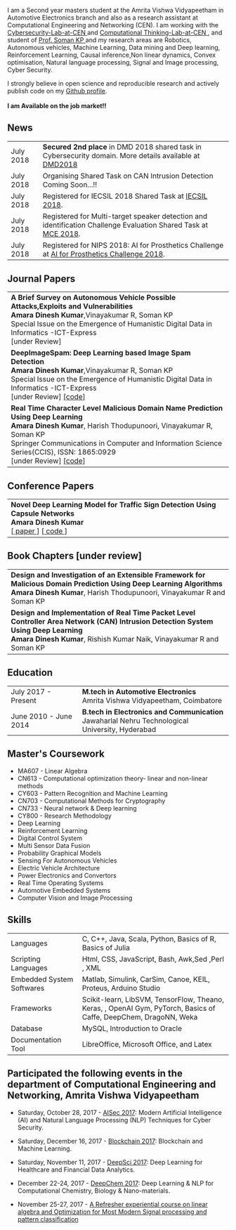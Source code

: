 I am a Second year masters student at the Amrita Vishwa Vidyapeetham in Automotive Electronics branch and also as a research assistant at Computational Engineering and Networking (CEN). I am working with the <a href='https://vinayakumarr.github.io/Cybersecurity-Lab-at-CEN/' target='_blank'> Cybersecurity-Lab-at-CEN </a> and <a href='https://vinayakumarr.github.io/ComputationalThinking-Lab-at-CEN/' target='_blank'> Computational Thinking-Lab-at-CEN </a>, and student of <a href='http://nlp.amrita.edu/somankp/' target='_blank'> Prof. Soman KP </a> and my research areas are Robotics, Autonomous vehicles, Machine Learning, Data mining and Deep learning, Reinforcement Learning, Causal inference,Non linear dynamics, Convex optimisation, Natural language processing, Signal and Image processing, Cyber Security. 

I strongly believe in open science and reproducible research and actively publish code on my [Github profile](https://github.com/dineshresearch/).<br><br>
<b>I am Available on the job market!!</b>

## <i class="fa fa-chevron-right"></i> News
<table class="table table-hover">
<tr>
  <td class='col-md-3'>July 2018</td>
  <td><b>Secured 2nd place</b> in DMD 2018 shared task in Cybersecurity domain. More details available at <a href='http://nlp.amrita.edu/DMD2018/' target='_blank'>DMD2018</a></td>
</tr>

<tr>
  <td class='col-md-3'>July 2018</td>
  <td>Organising Shared Task on CAN Intrusion Detection Coming Soon...!!</td>
</tr>
<tr>
  <td class='col-md-3'>July 2018</td>
  <td>Registered for IECSIL 2018 Shared Task at <a href='https://iecsil.arnekt.com/#!/home' target='_blank'>IECSIL 2018</a>.</td>
</tr>
<tr>
  <td class='col-md-3'>July 2018</td>
  <td>Registered for Multi-target speaker detection and identification Challenge Evaluation Shared Task at <a href='http://mce.csail.mit.edu/' target='_blank'>MCE 2018</a>.</td>
</tr>
<tr>
  <td class='col-md-3'>July 2018</td>
  <td>Registered for NIPS 2018: AI for Prosthetics Challenge at <a href='https://www.crowdai.org/challenges/nips-2018-ai-for-prosthetics-challenge' target='_blank'>AI for Prosthetics Challenge 2018</a>.</td>
</tr>
<tr>
  
  
  
</table>


## <i class="fa fa-chevron-right"></i> Journal Papers 

<table class="table table-hover">

<tr>
<td>
    <strong>A Brief Survey on Autonomous Vehicle Possible Attacks,Exploits and Vulnerabilities</strong><br> 
<strong>Amara Dinesh Kumar</strong>,Vinayakumar R, Soman KP<br>
Special Issue on the Emergence of Humanistic Digital Data in Informatics -ICT-Express<br>
[under Review] </a><br>
</td>
</tr>

<tr>
<td>
    <strong>DeepImageSpam: Deep Learning based Image Spam Detection</strong><br> 
<strong>Amara Dinesh Kumar</strong>,Vinayakumar R, Soman KP<br>
Special Issue on the Emergence of Humanistic Digital Data in Informatics -ICT-Express<br>
[under Review] <a href='https://github.com/dineshresearch/DeepImageSpam' target='_blank'> [code] </a><br>
</td>
</tr>

<tr>
<td>
    <strong>Real Time Character Level Malicious Domain Name Prediction Using Deep Learning</strong><br> 
<strong>Amara Dinesh Kumar</strong>, Harish Thodupunoori, Vinayakumar R, Soman KP<br>
Springer Communications in Computer and Information Science Series(CCIS), ISSN: 1865:0929<br>
[under Review] <a href='https://github.com/dineshresearch/Real-Time-Character-Level-Malicious-DomainName-Prediction-Using-Deep-Learning' target='_blank'> [code] </a><br>
</td>
</tr>

</table>



## <i class="fa fa-chevron-right"></i> Conference Papers 

<table class="table table-hover">

<tr>
<td>
<strong>Novel Deep Learning Model for Traffic Sign Detection Using Capsule Networks</strong><br>
<strong>Amara Dinesh Kumar</strong><br>
[<a href='https://arxiv.org/abs/1805.04424' target='_blank'> paper </a>] [<a href='https://github.com/dineshresearch/Novel-Deep-Learning-Model-for-Traffic-Sign-Detection-Using-Capsule-Networks' target='_blank'> code </a>]<br>
</td>
</tr>


</table>

## <i class="fa fa-chevron-right"></i> Book Chapters [under review]

<table class="table table-hover">

<tr>
<td>
    <strong>Design and Investigation of an Extensible Framework for Malicious Domain Prediction Using Deep Learning Algorithms</strong><br> 
<strong>Amara Dinesh Kumar</strong>, Harish Thodupunoori, Vinayakumar R and Soman KP<br>
</td>
</tr>

<tr>
<td>
    <strong>Design and Implementation of Real Time Packet Level Controller Area Network (CAN) Intrusion Detection System Using Deep Learning</strong><br> 
<strong>Amara Dinesh Kumar</strong>, Rishish Kumar Naik, Vinayakumar R and Soman KP<br>
</td>
</tr>

</table>

## <i class="fa fa-chevron-right"></i> Education

<table class="table table-hover">
  <tr>
    <td class="col-md-3">July 2017 - Present</td>
    <td>
        <strong>M.tech in Automotive Electronics</strong>
        <br>
      Amrita Vishwa Vidyapeetham, Coimbatore
    </td>
  </tr>
  <tr>
    <td class="col-md-3">June 2010 - June 2014</td>
    <td>
        <strong>B.tech in Electronics and Communication</strong>
        <br>
      Jawaharlal Nehru Technological University, Hyderabad
    </td>
  </tr>
  <tr>
</table>


## <i class="fa fa-chevron-right"></i> Master's Coursework
+ MA607 - Linear Algebra
+ CN613 - Computational optimization theory- linear and non-linear methods
+ CY603 - Pattern Recognition and Machine Learning
+ CN703 - Computational Methods for Cryptography
+ CN733 - Neural network & Deep learning
+ CY800 - Research Methodology
+ Deep Learning
+ Reinforcement Learning
+ Digital Control System 
+ Multi Sensor Data Fusion
+ Probability Graphical Models
+ Sensing For Autonomous Vehicles 
+ Electric Vehicle Architecture 
+ Power Electronics and Convertors
+ Real Time Operating Systems
+ Automotive Embedded Systems
+ Computer Vision and Image Processing

## <i class="fa fa-chevron-right"></i> Skills
<table class="table table-hover">
<tr>
  <td class='col-md-2'>Languages</td>
  <td markdown="1">
C, C++, Java, Scala, Python, Basics of R, Basics of Julia
  </td>
</tr>
<tr>
  <td class='col-md-2'>Scripting Languages</td>
  <td markdown="1">
Html, CSS, JavaScript, Bash, Awk,Sed ,Perl , XML 
  </td>
</tr>
<tr>
    <td class='col-md-2'>Embedded System Softwares</td>
  <td markdown="1">
Matlab, Simulink, CarSim, Canoe, KEIL, Proteus, Arduino Studio
  </td>
</tr>
<tr>
 
  <td class='col-md-2'>Frameworks</td>
  <td markdown="1">
 Scikit-learn, LibSVM, TensorFlow, Theano, Keras, , OpenAI Gym, PyTorch, Basics of Caffe, DeepChem, DragoNN, Weka 
  </td>
</tr>
<tr>
  <td class='col-md-2'>Database</td>
  <td markdown="1">
MySQL, Introduction to Oracle
  </td>
</tr>
<tr>
  <td class='col-md-2'>Documentation Tool</td>
  <td markdown="1">
LibreOffice, Microsoft Office, and Latex
  </td>
</tr>
</table>

## <i class="fa fa-chevron-right"></i> Participated the following events in the department of Computational Engineering and Networking, Amrita Vishwa Vidyapeetham

+ Saturday, October 28, 2017 - <a href='http://nlp.amrita.edu/AISec2017/AISec2017.html' target='_blank'>AISec 2017</a>: Modern Artificial Intelligence (AI) and Natural Language Processing (NLP) Techniques for Cyber Security.

+ Saturday, December 16, 2017 - <a href='http://nlp.amrita.edu/DeepBlockchain2017/DeepBlockchain2017.html' target='_blank'>Blockchain 2017</a>: Blockchain and Machine Learning.

+ Saturday, November 11, 2017 - <a href='http://nlp.amrita.edu/DeepSci2017/DeepSci2017.html' target='_blank'>DeepSci 2017</a>: Deep Learning for Healthcare and Financial Data Analytics.

+ December 22-24, 2017 - <a href='http://nlp.amrita.edu/DeepChem2017/DeepChem.html' target='_blank'>DeepChem 2017</a>: Deep Learning & NLP for Computational Chemistry, Biology & Nano-materials.

+ November 25-27, 2017 - <a href='http://nlp.amrita.edu/MSP-2017/MSP-2017.html' target='_blank'> A Refresher experiential course on linear algebra and Optimization for Most Modern Signal processing and pattern classification</a>



